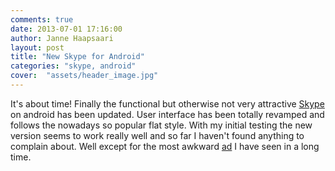 ```yaml
---
comments: true
date: 2013-07-01 17:16:00
author: Janne Haapsaari
layout: post
title: "New Skype for Android"
categories: "skype, android"
cover:  "assets/header_image.jpg"
---
```


It's about time! Finally the functional but otherwise not very attractive
[Skype](https://play.google.com/store/apps/details?id=com.skype.raider) on
android has been updated. User interface has been totally revamped and follows
the nowadays so popular flat style. With my initial testing the new version
seems to work really well and so far I haven't found anything to complain
about. Well except for the most awkward
[ad](https://www.youtube.com/watch?v=QHIzzQB4Lew) I have seen in a long time.
